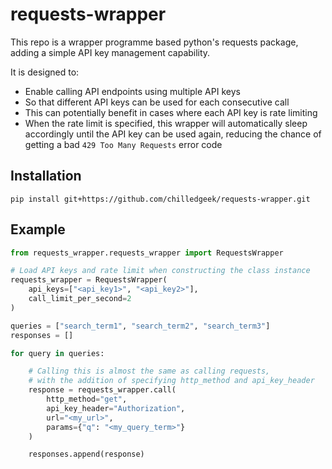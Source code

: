 # requests-wrapper
This repo is a wrapper programme based python's requests package, 
adding a simple API key management capability.

It is designed to:
- Enable calling API endpoints using multiple API keys
- So that different API keys can be used for each consecutive call
- This can potentially benefit in cases where each API key is rate limiting
- When the rate limit is specified, this wrapper will automatically sleep accordingly until 
  the API key can be used again, reducing the chance of getting 
  a bad `429 Too Many Requests` error code

## Installation
```pip install git+https://github.com/chilledgeek/requests-wrapper.git```

## Example
``` python
from requests_wrapper.requests_wrapper import RequestsWrapper

# Load API keys and rate limit when constructing the class instance
requests_wrapper = RequestsWrapper(
    api_keys=["<api_key1>", "<api_key2>"],
    call_limit_per_second=2
)

queries = ["search_term1", "search_term2", "search_term3"]
responses = []

for query in queries:

    # Calling this is almost the same as calling requests, 
    # with the addition of specifying http_method and api_key_header 
    response = requests_wrapper.call(
        http_method="get",
        api_key_header="Authorization",
        url="<my_url>",
        params={"q": "<my_query_term>"}
    )

    responses.append(response)
```